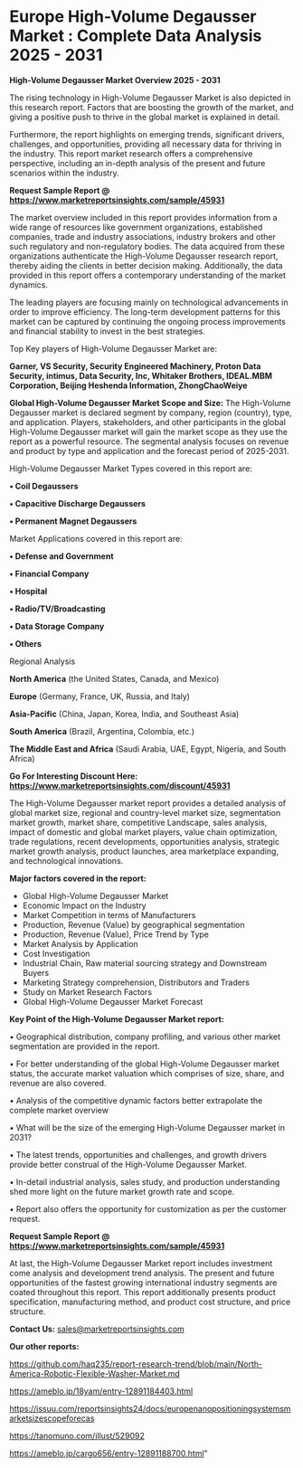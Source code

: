 # Europe High-Volume Degausser Market : Complete Data Analysis 2025 - 2031

<Strong> High-Volume Degausser Market Overview 2025 - 2031</strong>

The rising technology in High-Volume Degausser Market is also depicted in this research report. Factors that are boosting the growth of the market, and giving a positive push to thrive in the global market is explained in detail.

Furthermore, the report highlights on emerging trends, significant drivers, challenges, and opportunities, providing all necessary data for thriving in the industry. This report market research offers a comprehensive perspective, including an in-depth analysis of the present and future scenarios within the industry.

<strong>Request Sample Report @ <a href=https://www.marketreportsinsights.com/sample/45931>https://www.marketreportsinsights.com/sample/45931</a></strong>

The market overview included in this report provides information from a wide range of resources like government organizations, established companies, trade and industry associations, industry brokers and other such regulatory and non-regulatory bodies. The data acquired from these organizations authenticate the High-Volume Degausser research report, thereby aiding the clients in better decision making. Additionally, the data provided in this report offers a contemporary understanding of the market dynamics.

The leading players are focusing mainly on technological advancements in order to improve efficiency. The long-term development patterns for this market can be captured by continuing the ongoing process improvements and financial stability to invest in the best strategies.

Top Key players of High-Volume Degausser Market are:

<strong>Garner, VS Security, Security Engineered Machinery, Proton Data Security, intimus, Data Security, Inc, Whitaker Brothers, IDEAL.MBM Corporation, Beijing Heshenda Information, ZhongChaoWeiye</strong>

<strong><b>Global High-Volume Degausser Market Scope and Size:</b></strong>
The High-Volume Degausser market is declared segment by company, region (country), type, and application. Players, stakeholders, and other participants in the global High-Volume Degausser market will gain the market scope as they use the report as a powerful resource. The segmental analysis focuses on revenue and product by type and application and the forecast period of 2025-2031.

High-Volume Degausser Market Types covered in this report are:

<strong>•  Coil Degaussers

•  Capacitive Discharge Degaussers

•  Permanent Magnet Degaussers</strong>

Market Applications covered in this report are:

<strong>•  Defense and Government

•  Financial Company

•  Hospital

•  Radio/TV/Broadcasting

•  Data Storage Company

•  Others</strong> 

Regional Analysis

<strong>North America</strong> (the United States, Canada, and Mexico)

<strong>Europe</strong> (Germany, France, UK, Russia, and Italy)

<strong>Asia-Pacific</strong> (China, Japan, Korea, India, and Southeast Asia)

<strong>South America</strong> (Brazil, Argentina, Colombia, etc.)

<strong>The Middle East and Africa</strong> (Saudi Arabia, UAE, Egypt, Nigeria, and South Africa)

<strong>Go For Interesting Discount Here: <a href=https://www.marketreportsinsights.com/discount/45931>https://www.marketreportsinsights.com/discount/45931</a></strong>

The High-Volume Degausser market report provides a detailed analysis of global market size, regional and country-level market size, segmentation market growth, market share, competitive Landscape, sales analysis, impact of domestic and global market players, value chain optimization, trade regulations, recent developments, opportunities analysis, strategic market growth analysis, product launches, area marketplace expanding, and technological innovations.

<strong><b>Major factors covered in the report:</b></strong>
<ul>
  <li>Global High-Volume Degausser Market </li>
  <li>Economic Impact on the Industry</li>
  <li>Market Competition in terms of Manufacturers</li>
  <li>Production, Revenue (Value) by geographical segmentation</li>
  <li>Production, Revenue (Value), Price Trend by Type</li>
  <li>Market Analysis by Application</li>
  <li>Cost Investigation</li>
  <li>Industrial Chain, Raw material sourcing strategy and Downstream Buyers</li>
  <li>Marketing Strategy comprehension, Distributors and Traders</li>
  <li>Study on Market Research Factors</li>
  <li>Global High-Volume Degausser Market Forecast</li>
</ul>

<strong><b>Key Point of the High-Volume Degausser Market report:</b></strong>

• Geographical distribution, company profiling, and various other market segmentation are provided in the report.

• For better understanding of the global High-Volume Degausser market status, the accurate market valuation which comprises of size, share, and revenue are also covered.

• Analysis of the competitive dynamic factors better extrapolate the complete market overview

• What will be the size of the emerging High-Volume Degausser market in 2031?

• The latest trends, opportunities and challenges, and growth drivers provide better construal of the High-Volume Degausser Market.

• In-detail industrial analysis, sales study, and production understanding shed more light on the future market growth rate and scope.

• Report also offers the opportunity for customization as per the customer request.

<strong>Request Sample Report @ <a href=https://www.marketreportsinsights.com/sample/45931>https://www.marketreportsinsights.com/sample/45931</a></strong>

At last, the High-Volume Degausser Market report includes investment come analysis and development trend analysis. The present and future opportunities of the fastest growing international industry segments are coated throughout this report. This report additionally presents product specification, manufacturing method, and product cost structure, and price structure.

<strong>Contact Us:</strong>
sales@marketreportsinsights.com

<strong>Our other reports:</strong>

<a href=https://github.com/haq235/report-research-trend/blob/main/North-America-Robotic-Flexible-Washer-Market.md>https://github.com/haq235/report-research-trend/blob/main/North-America-Robotic-Flexible-Washer-Market.md</a>

<a href=https://ameblo.jp/18yam/entry-12891184403.html>https://ameblo.jp/18yam/entry-12891184403.html</a>

<a href=https://issuu.com/reportsinsights24/docs/europenanopositioningsystemsmarketsizescopeforecas>https://issuu.com/reportsinsights24/docs/europenanopositioningsystemsmarketsizescopeforecas</a>

<a href=https://tanomuno.com/illust/529092>https://tanomuno.com/illust/529092</a>

<a href=https://ameblo.jp/cargo656/entry-12891188700.html>https://ameblo.jp/cargo656/entry-12891188700.html</a>"
